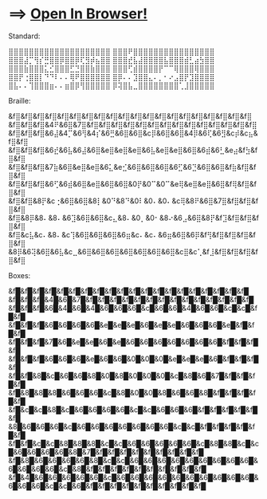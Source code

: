 
# ==> [Open In Browser!](https://pvppoverty.github.io/Image-to-Braille-MC-Colored/)

Standard:

⣿⣿⣿⣿⣿⣿⣿⣿⣿⣿⣿⣿⣿⣿⣿⣿⣿⣿⣿⣿
⣿⣿⣿⠟⣿⣿⣿⣿⣿⣿⣿⣿⣿⣿⣿⣿⣿⣿⣿⣿
⣿⣿⣿⣼⡉⢻⡎⣛⣿⣿⡿⣿⣿⡿⢏⣻⡾⣦⣿⣿
⣿⣿⣿⣞⣧⣼⣿⣿⣿⣿⣧⣿⣿⣿⣾⣃⣴⣳⣿⣿
⣿⣿⣿⣷⣿⣿⣿⣅⣊⣿⣿⣿⣋⣙⣿⣿⣷⣿⣿⣿
⣿⣿⣿⢋⣾⣿⣿⣿⣿⡟⠉⠉⢿⣿⣿⣿⢿⣿⣿⣿
⣿⣿⡟⢐⣿⣿⡇⠙⠙⠇⠄⠄⢿⠟⣿⣿⣿⣿⣿⣿
⣿⡿⠄⠄⣹⣿⣿⣄⠄⡀⠂⠔⣠⣿⡟⣹⣿⣿⣿⣿
⣿⣧⠄⠄⢹⣿⣿⣿⣶⠄⠄⣶⣿⡿⢻⣿⣿⣿⣿⣿
⡿⢽⣿⣧⣀⣿⣿⣿⣿⣿⣿⣿⣿⢁⣸⣿⣿⣿⣿⣿

Braille:

&f⣿&f⣿&f⣿&f⣿&f⣿&f⣿&f⣿&f⣿&f⣿&f⣿&f⣿&f⣿&f⣿&f⣿&f⣿&f⣿&f⣿&f⣿&f⣿&f⣿
&f⣿&f⣿&f⣿&4⠟&6⣿&7⣿&f⣿&f⣿&f⣿&f⣿&f⣿&f⣿&f⣿&f⣿&f⣿&f⣿&f⣿&f⣿&f⣿&f⣿
&f⣿&f⣿&f⣿&6⣼&4⡉&6⢻&4⡎&6⣛&6⣿&6⣿&c⡿&6⣿&6⣿&4⡿&6⢏&6⣻&c⡾&c⣦&f⣿&f⣿
&f⣿&f⣿&f⣿&6⣞&6⣧&6⣼&6⣿&e⣿&e⣿&e⣿&6⣧&e⣿&e⣿&6⣿&6⣾&6⣃&e⣴&f⣳&f⣿&f⣿
&f⣿&f⣿&f⣿&7⣷&6⣿&e⣿&e⣿&6⣅&e⣊&6⣿&6⣿&6⣿&6⣋&6⣙&6⣿&6⣿&f⣷&f⣿&f⣿&f⣿
&f⣿&f⣿&f⣿&6⢋&6⣾&6⣿&e⣿&6⣿&6⣿&0⡟&0⠉&0⠉&e⢿&e⣿&e⣿&6⣿&f⢿&f⣿&f⣿&f⣿
&f⣿&f⣿&8⡟&c⢐&6⣿&6⣿&8⡇&0⠙&8⠙&0⠇&0⠄&0⠄&c⢿&8⠟&6⣿&7⣿&f⣿&f⣿&f⣿&f⣿
&f⣿&8⡿&8⠄&8⠄&6⣹&6⣿&6⣿&c⣄&8⠄&0⡀&0⠂&8⠔&6⣠&6⣿&8⡟&f⣹&f⣿&f⣿&f⣿&f⣿
&f⣿&c⣧&c⠄&8⠄&c⢹&6⣿&6⣿&6⣿&6⣶&c⠄&c⠄&6⣶&6⣿&6⡿&f⢻&f⣿&f⣿&f⣿&f⣿&f⣿
&8⡿&6⢽&6⣿&6⣧&c⣀&6⣿&6⣿&6⣿&6⣿&6⣿&6⣿&6⣿&c⣿&c⢁&f⣸&f⣿&f⣿&f⣿&f⣿&f⣿

Boxes:

&f█&f█&f█&f█&f█&f█&f█&f█&f█&f█&f█&f█&f█&f█&f█&f█&f█&f█&f█&f█
&f█&f█&f█&4█&6█&7█&f█&f█&f█&f█&f█&f█&f█&f█&f█&f█&f█&f█&f█&f█
&f█&f█&f█&6█&4█&6█&4█&6█&6█&6█&c█&6█&6█&4█&6█&6█&c█&c█&f█&f█
&f█&f█&f█&6█&6█&6█&6█&e█&e█&e█&6█&e█&e█&6█&6█&6█&e█&f█&f█&f█
&f█&f█&f█&7█&6█&e█&e█&6█&e█&6█&6█&6█&6█&6█&6█&6█&f█&f█&f█&f█
&f█&f█&f█&6█&6█&6█&e█&6█&6█&0█&0█&0█&e█&e█&e█&6█&f█&f█&f█&f█
&f█&f█&8█&c█&6█&6█&8█&0█&8█&0█&0█&0█&c█&8█&6█&7█&f█&f█&f█&f█
&f█&8█&8█&8█&6█&6█&6█&c█&8█&0█&0█&8█&6█&6█&8█&f█&f█&f█&f█&f█
&f█&c█&c█&8█&c█&6█&6█&6█&6█&c█&c█&6█&6█&6█&f█&f█&f█&f█&f█&f█
&8█&6█&6█&6█&c█&6█&6█&6█&6█&6█&6█&6█&c█&c█&f█&f█&f█&f█&f█&f█
&f█&f█&c█&c█&8█&8█&8█&c█&c█&6█&6█&6█&6█&6█&c█&8█&8█&c█&c█&6█&6█&6█&6█&8█&7█&f█&f█&f█&f█&f█&f█&f█&f█&f█
&f█&8█&6█&6█&6█&6█&8█&c█&c█&6█&6█&6█&6█&6█&6█&6█&6█&6█&6█&6█&6█&6█&c█&8█&f█&f█&f█&f█&f█&f█&f█&f█&f█&f█
&f█&4█&6█&6█&6█&6█&6█&c█&6█&6█&6█&6█&6█&6█&6█&6█&6█&6█&6█&6█&6█&c█&c█&6█&f█&f█&f█&f█&f█&f█&f█&f█&f█&f█

